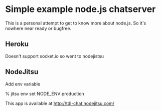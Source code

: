 Simple example node.js chatserver
=================================

This is a personal attempt to get to know more about node.js. So it's nowhere near ready or bugfree.

Heroku
------

Doesn't support socket.io so went to nodejistsu

NodeJitsu
---------

Add env variable

  % jitsu env set NODE_ENV production

  This app is available at http://tdl-chat.nodejitsu.com/